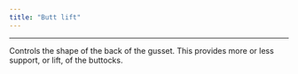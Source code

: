 ```yaml
---
title: "Butt lift"
---
```


***

Controls the shape of the back of the gusset. This provides more or less support, or lift, of the buttocks.




